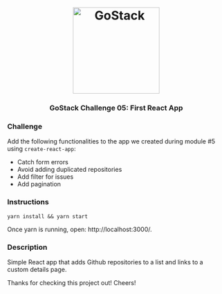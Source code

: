 <h1 align="center">
  <img alt="GoStack" src="https://rocketseat-cdn.s3-sa-east-1.amazonaws.com/bootcamp-header.png" width="200px" />
</h1>

<h3 align="center">
  GoStack Challenge 05: First React App
</h3>

### Challenge

Add the following functionalities to the app we created during module #5 using `create-react-app`:

- Catch form errors
- Avoid adding duplicated repositories
- Add filter for issues
- Add pagination

### Instructions ###
```
yarn install && yarn start
```
Once yarn is running, open: http://localhost:3000/.

### Description ###
Simple React app that adds Github repositories to a list and links to a custom details page.

Thanks for checking this project out! Cheers!

